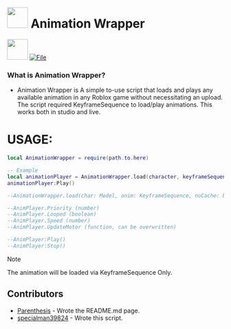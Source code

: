 # <img src="https://github.com/specialman39824/test/blob/main/contents/animationwrapper.png" width="48"/> Animation Wrapper

<img src="https://github.com/specialman39824/test/blob/main/contents/file.png" width="48"/> [![File](https://img.shields.io/badge/get-File-blue)](https://github.com/specialman39824/test/raw/main/Animation.rbxm)

### What is Animation Wrapper?
* Animation Wrapper is A simple to-use script that loads and plays any available animation in any Roblox game without necessitating an upload. The script required KeyframeSequence to load/play animations.
This works both in studio and live. 

# USAGE:
```lua
local AnimationWrapper = require(path.to.here)

-- Example
local animationPlayer = AnimationWrapper.load(character, keyframeSequence, true)
animationPlayer:Play()

--AnimationWrapper.load(char: Model, anim: KeyframeSequence, noCache: boolean?) -> AnimPlayer

--AnimPlayer.Priority (number)
--AnimPlayer.Looped (boolean)
--AnimPlayer.Speed (number)
--AnimPlayer.UpdateMotor (function, can be overwritten)

--AnimPlayer:Play()
--AnimPlayer:Stop()
```
> [!NOTE]
> The animation will be loaded via KeyframeSequence Only.


## Contributors
* [Parenthesis](https://twitter.com/ryokayaru) - Wrote the README.md page.
* [specialman39824](https://twitter.com/higuys2040) - Wrote this script.
